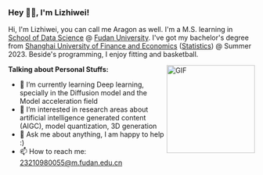 ### Hey 👋🏽, I'm Lizhiwei!

Hi, I'm Lizhiwei, you can call me Aragon as well. I'm a M.S. learning in [School of Data Science](https://sds.fudan.edu.cn/) @ [Fudan University](https://www.fudan.edu.cn/). I've got my bachelor's degree from [Shanghai University of Finance and Economics](https://www.sufe.edu.cn/) ([Statistics](https://ssm.sufe.edu.cn/)) @ Summer 2023. Beside's programming, I enjoy fitting and basketball. 

<img align="right" alt="GIF" src="https://media.giphy.com/media/v1.Y2lkPTc5MGI3NjExNTlsMnlyaWt1eGFrdGR2eXV0ZDVjNWxqczVpMHBhdmxrdHVzd2JyOCZlcD12MV9pbnRlcm5hbF9naWZfYnlfaWQmY3Q9Zw/xTiTnlvzGSiCGLrLVu/giphy.gif" width="180" height="180" />

**Talking about Personal Stuffs:**

- 🌱 I’m currently learning Deep learning, specially in the Diffusion model and the Model acceleration field
- 👀 I’m interested in research areas about artificial intelligence generated content (AIGC), model quantization, 3D generation
- 💬 Ask me about anything, I am happy to help :)
- 📫 How to reach me: 23210980055@m.fudan.edu.cn
